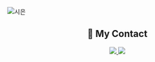 ![시은](https://user-images.githubusercontent.com/97720335/204804004-39fe2dd4-17b3-490d-ac8a-a6fcc7b2daf9.png)
<div align="center">
  <h2> 🧸 My Contact </h2>
  <a href="https://www.instagram.com/si__eun_s/">
    <img src="https://img.shields.io/badge/Instagram-FF4D48?style=flat&logo=Instagram&logoColor=FFFFFF"/>
  </a>

  <a href="https://velog.io/@tlsl13">
    <img src="https://img.shields.io/badge/Tech Blog-88A81D?style=flat&logo=velog&logoColor=FFFFFF"/>
  </a>
  <br><br>

</div>
